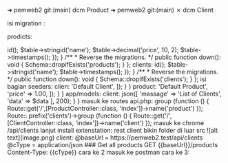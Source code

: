 ➜  pemweb2 git:(main) dcm Product
➜  pemweb2 git:(main) ✗ dcm Client

isi migration :

prodicts:

<?php

use Illuminate\Database\Migrations\Migration;
use Illuminate\Database\Schema\Blueprint;
use Illuminate\Support\Facades\Schema;

return new class extends Migration
{
    /**
     * Run the migrations.
     */
    public function up(): void
    {
        Schema::create('products', function (Blueprint $table) {
            $table->id();
            $table->stringid('name');
            $table->decimal('price', 10, 2);
            $table->timestamps();
        });
    }

    /**
     * Reverse the migrations.
     */
    public function down(): void
    {
        Schema::dropIfExists('products');
    }
};

clients:

<?php

use Illuminate\Database\Migrations\Migration;
use Illuminate\Database\Schema\Blueprint;
use Illuminate\Support\Facades\Schema;

return new class extends Migration
{
    /**
     * Run the migrations.
     */
    public function up(): void
    {
        Schema::create('clients', function (Blueprint $table) {
            $table->id();
            $table->stringid('name');
            $table->timestamps();
        });
    }

    /**
     * Reverse the migrations.
     */
    public function down(): void
    {
        Schema::dropIfExists('clients');
    }
};

isi bagian seeders:

clien:

<?php

namespace Database\Seeders;

use App\Models\Client;
use Illuminate\Database\Console\Seeds\WithoutModelEvents;
use Illuminate\Database\Seeder;

class ClientSeeder extends Seeder
{
    /**
     * Run the database seeds.
     */
    public function run(): void
    {
        Client::firstOrCreate([
            'name' => 'Default Client',
        ]);
    }
}


product:

<?php

namespace Database\Seeders;

use App\Models\Product;
use Illuminate\Database\Console\Seeds\WithoutModelEvents;
use Illuminate\Database\Seeder;

class ProductSeeder extends Seeder
{
    /**
     * Run the database seeds.
     */
    public function run(): void
    {
        Product::firstOrCreate([
            'name' => 'Default Product',
            'price' => 1.00,
        ]);
    }
}

app/models:

client:

<?php

namespace App\Models;

use Illuminate\Database\Eloquent\Model;

class Client extends Model
{
    protected $fillable = [
        'name',
    ];
}


product:

<?php

namespace App\Models;

use Illuminate\Database\Eloquent\Model;

class Product extends Model
{
    protected $fillable = [
        'name',
        'price',
    ];
}


sudah dan lanjut api,masuk ke app/http/controler/

claientcontroller.php:

<?php


namespace App\Http\Controllers;

use Illuminate\Http\Request;

class ClientController extends Controller
{
    public function index()
    {
        $data = Client::all();
        return response()->json([
            'massage' => 'List of Clients',
            'data' => $data
        ], 200);
    }
}

masuk ke routes api.php:

<?php

use Illuminate\Support\Facades\Route;

Route:: prefix('products')->group (function () {
   Route::get('/',[ProductController::class, 'index'])->name('product')
});

Route:: prefix('clients')->group (function () {
    Route::get('/',[ClientController::class, 'index'])->name('client')
 });

masuk ke chrome /api/clients

lanjut install extenstation: rest client


bikin folder di luar src
![alt text](image.png)

client:
@baseUrl = https://pemweb2.test/api/clients

@cType = application/json

### Get all products

GET {{baseUrl}}/products
Content-Type: {{cType}}


cara ke 2
masuk ke postman


cara ke 3:
